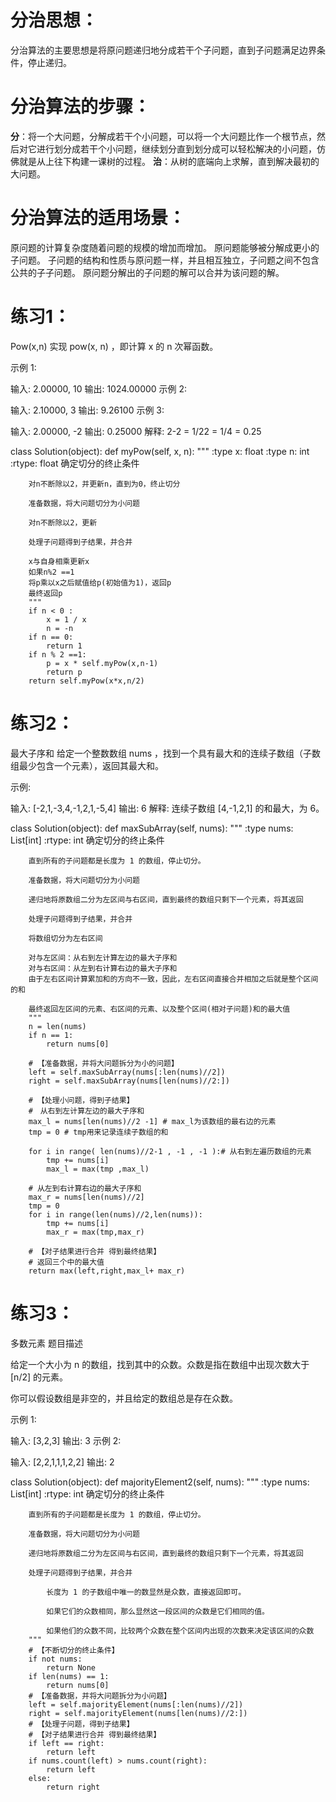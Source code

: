 # 分治思想：
分治算法的主要思想是将原问题递归地分成若干个子问题，直到子问题满足边界条件，停止递归。

# 分治算法的步骤：
 **分**：将一个大问题，分解成若干个小问题，可以将一个大问题比作一个根节点，然后对它进行划分成若干个小问题，继续划分直到划分成可以轻松解决的小问题，仿佛就是从上往下构建一课树的过程。
 **治**：从树的底端向上求解，直到解决最初的大问题。

# 分治算法的适用场景：
 原问题的计算复杂度随着问题的规模的增加而增加。
 原问题能够被分解成更小的子问题。
 子问题的结构和性质与原问题一样，并且相互独立，子问题之间不包含公共的子子问题。
 原问题分解出的子问题的解可以合并为该问题的解。

# 练习1：
Pow(x,n)
实现 pow(x, n) ，即计算 x 的 n 次幂函数。

示例 1:

输入: 2.00000, 10
输出: 1024.00000
示例 2:

输入: 2.10000, 3
输出: 9.26100
示例 3:

输入: 2.00000, -2
输出: 0.25000
解释: 2-2 = 1/22 = 1/4 = 0.25

class Solution(object):
    def myPow(self, x, n):
        """
        :type x: float
        :type n: int
        :rtype: float
        确定切分的终止条件

        对n不断除以2，并更新n，直到为0，终止切分

        准备数据，将大问题切分为小问题

        对n不断除以2，更新

        处理子问题得到子结果，并合并

        x与自身相乘更新x
        如果n%2 ==1
        将p乘以x之后赋值给p(初始值为1)，返回p
        最终返回p
        """
        if n < 0 :
            x = 1 / x
            n = -n
        if n == 0:
            return 1
        if n % 2 ==1:
            p = x * self.myPow(x,n-1)
            return p
        return self.myPow(x*x,n/2)        
# 练习2：
最大子序和
给定一个整数数组 nums ，找到一个具有最大和的连续子数组（子数组最少包含一个元素），返回其最大和。

示例:

输入: [-2,1,-3,4,-1,2,1,-5,4]
输出: 6
解释: 连续子数组 [4,-1,2,1] 的和最大，为 6。

class Solution(object):
    def maxSubArray(self, nums):
        """
        :type nums: List[int]
        :rtype: int
        确定切分的终止条件

        直到所有的子问题都是长度为 1 的数组，停止切分。

        准备数据，将大问题切分为小问题

        递归地将原数组二分为左区间与右区间，直到最终的数组只剩下一个元素，将其返回

        处理子问题得到子结果，并合并

        将数组切分为左右区间

        对与左区间：从右到左计算左边的最大子序和
        对与右区间：从左到右计算右边的最大子序和
        由于左右区间计算累加和的方向不一致，因此，左右区间直接合并相加之后就是整个区间的和

        最终返回左区间的元素、右区间的元素、以及整个区间(相对子问题)和的最大值
        """
        n = len(nums)
        if n == 1:
            return nums[0]

        # 【准备数据，并将大问题拆分为小的问题】
        left = self.maxSubArray(nums[:len(nums)//2])
        right = self.maxSubArray(nums[len(nums)//2:])

        # 【处理小问题，得到子结果】
        #　从右到左计算左边的最大子序和
        max_l = nums[len(nums)//2 -1] # max_l为该数组的最右边的元素
        tmp = 0 # tmp用来记录连续子数组的和
        
        for i in range( len(nums)//2-1 , -1 , -1 ):# 从右到左遍历数组的元素
            tmp += nums[i]
            max_l = max(tmp ,max_l)
            
        # 从左到右计算右边的最大子序和
        max_r = nums[len(nums)//2]
        tmp = 0
        for i in range(len(nums)//2,len(nums)):
            tmp += nums[i]
            max_r = max(tmp,max_r)
            
        # 【对子结果进行合并 得到最终结果】
        # 返回三个中的最大值
        return max(left,right,max_l+ max_r)

# 练习3：
多数元素
题目描述

给定一个大小为 n 的数组，找到其中的众数。众数是指在数组中出现次数大于 [n/2] 的元素。

你可以假设数组是非空的，并且给定的数组总是存在众数。

示例 1:

输入: [3,2,3]
输出: 3
示例 2:

输入: [2,2,1,1,1,2,2]
输出: 2

class Solution(object):
    def majorityElement2(self, nums):
        """
        :type nums: List[int]
        :rtype: int
        确定切分的终止条件

        直到所有的子问题都是长度为 1 的数组，停止切分。

        准备数据，将大问题切分为小问题

        递归地将原数组二分为左区间与右区间，直到最终的数组只剩下一个元素，将其返回

        处理子问题得到子结果，并合并

            长度为 1 的子数组中唯一的数显然是众数，直接返回即可。

            如果它们的众数相同，那么显然这一段区间的众数是它们相同的值。

            如果他们的众数不同，比较两个众数在整个区间内出现的次数来决定该区间的众数
        """
        # 【不断切分的终止条件】
        if not nums:
            return None
        if len(nums) == 1:
            return nums[0]
        # 【准备数据，并将大问题拆分为小问题】
        left = self.majorityElement(nums[:len(nums)//2])
        right = self.majorityElement(nums[len(nums)//2:])
        # 【处理子问题，得到子结果】
        # 【对子结果进行合并 得到最终结果】
        if left == right:
            return left
        if nums.count(left) > nums.count(right):
            return left
        else:
            return right    

